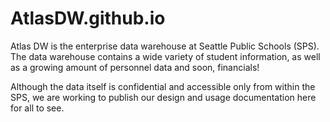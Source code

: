 # AtlasDW.github.io

Atlas DW is the enterprise data warehouse at Seattle Public Schools (SPS). The data warehouse contains a wide variety of student information, as well as a growing amount of personnel data and soon, financials!

Although the data itself is confidential and accessible only from within the SPS, we are working to publish our design and usage documentation here for all to see.
